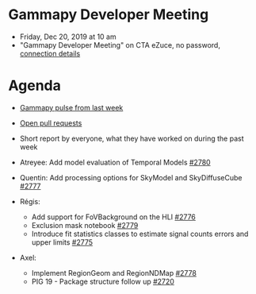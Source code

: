 # Gammapy Developer Meeting

* Friday, Dec 20, 2019 at 10 am
* "Gammapy Developer Meeting" on CTA eZuce, no password, [connection details](../ezuce.txt)

# Agenda

* [Gammapy pulse from last week](https://github.com/gammapy/gammapy/pulse)
* [Open pull requests](https://github.com/gammapy/gammapy/pulls)
* Short report by everyone, what they have worked on during the past week 


* Atreyee: Add model evaluation of Temporal Models [#2780](https://github.com/gammapy/gammapy/pull/2780)
* Quentin: Add processing options for SkyModel and SkyDiffuseCube [#2777](https://github.com/gammapy/gammapy/pull/2777)


* Régis:
   - Add support for FoVBackground on the HLI [#2776](https://github.com/gammapy/gammapy/pull/2776)
   - Exclusion mask notebook [#2779](https://github.com/gammapy/gammapy/pull/2779)
   - Introduce fit statistics classes to estimate signal counts errors and upper limits [#2775](https://github.com/gammapy/gammapy/pull/2775)
   
* Axel:
   - Implement RegionGeom and RegionNDMap [#2778](https://github.com/gammapy/gammapy/pull/2778)
   - PIG 19 - Package structure follow up [#2720](https://github.com/gammapy/gammapy/pull/2720)
   

